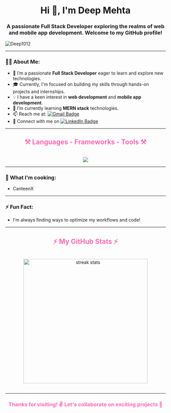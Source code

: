 <h1 align="center">Hi 👋, I'm Deep Mehta</h1>

<h3 align="center">A passionate Full Stack Developer exploring the realms of web and mobile app development. Welcome to my GitHub profile!</h3>

<p align="left"> <img src="https://komarev.com/ghpvc/?username=Deep1012&label=Profile%20views&color=007bff&style=flat" alt="Deep1012" /> </p>


---

### 👨‍💻 About Me:
- 🌱 I’m a passionate **Full Stack Developer** eager to learn and explore new technologies.
- 🎓 Currently, I'm focused on building my skills through hands-on projects and internships.
- 💡 I have a keen interest in **web development** and **mobile app development**.
- 🌱 I’m currently learning **MERN stack** technologies.
- 📫 Reach me at: [![Gmail Badge](https://img.shields.io/badge/-deepmehta012@gmail.com-c14438?style=flat-square&logo=Gmail&logoColor=white&link=mailto:deepmehta012@gmail.com)](mailto:deepmehta012@gmail.com)
- 🔗 Connect with me on [![LinkedIn Badge](https://img.shields.io/badge/-DeepMehta-blue?style=flat-square&logo=Linkedin&logoColor=white&link=https://www.linkedin.com/in/deep-mehta1012/)](https://www.linkedin.com/in/deep-mehta1012/)

---

<h2 align="center" style="color:#ff69b4">⚒️ Languages - Frameworks - Tools ⚒️</h2>
<br/>
<div align="center">
    <img src="https://skillicons.dev/icons?i=c,python,java,html,css,javascript,react,mongodb,github,git,flutter,figma,firebase" />
</div>

---

### 🌱 What I'm cooking:
- CanteenX

---

### ⚡ Fun Fact:
- I'm always finding ways to optimize my workflows and code!

---

<h2 align="center" style="color:#ff69b4">⚡ My GitHub Stats ⚡</h2>
<br>
<div align=center>
  <img width=390 src="https://streak-stats.demolab.com/?user=Deep1012&count_private=true&theme=radical&border_radius=10" alt="streak stats"/>
</div>

<br/>
<hr/>

<h3 align="center" style="color:#ff69b4">Thanks for visiting! ✌️ Let's collaborate on exciting projects 🚀</h3>

<br/>
